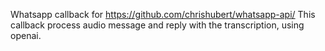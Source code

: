 Whatsapp callback for https://github.com/chrishubert/whatsapp-api/
This callback process audio message and reply with the transcription, using openai.
